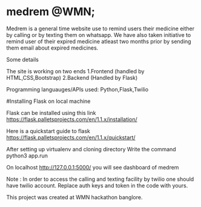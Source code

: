 # medrem @WMN;

Medrem is a general time website use to remind users their medicine either by calling or by texting them on whatsapp. We have also taken initiative to remind user of their expired medicine atleast two months prior by sending them email about expired medicines. 

Some details

The site is working on two ends 1.Frontend (handled by HTML,CSS,Bootstrap) 2.Backend (Handled by Flask)

Programming languauges/APIs used: Python,Flask,Twilio

#Installing Flask on local machine

Flask can be installed using this link https://flask.palletsprojects.com/en/1.1.x/installation/

Here is a quickstart guide to flask https://flask.palletsprojects.com/en/1.1.x/quickstart/

After setting up virtualenv and cloning directory Write the command python3 app.run

On localhost http://127.0.0.1:5000/ you will see dashboard of medrem

Note : In order to access the calling and texting facility by twilio one should have twilio account.
Replace  auth keys and token in the code with yours.  

This project was created at WMN hackathon banglore.





